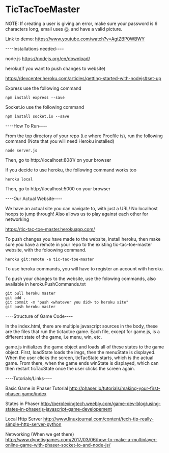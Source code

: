# TicTacToeMaster

NOTE: If creating a user is giving an error, make sure your password is 6 characters long, email uses @, and have a valid picture.

Link to demo: https://www.youtube.com/watch?v=AgtZBP0WBWY

----Installations needed----

node.js
https://nodejs.org/en/download/

heroku(if you want to push changes to website)

https://devcenter.heroku.com/articles/getting-started-with-nodejs#set-up

Express
use the following command

    npm install express --save
    
Socket.io
use the following command

    npm install socket.io --save


----How To Run----

From the top directory of your repo (i.e where Procfile is), run
the following command (Note that you will need Heroku installed)

    node server.js

Then, go to http://localhost:8081/ on your browser

If you decide to use heroku, the following command works too

    heroku local
    
Then, go to http://localhost:5000 on your browser

----Our Actual Website----

We have an actual site you can navigate to, with just a URL! No 
localhost hoops to jump through! Also allows us to play against 
each other for networking

https://tic-tac-toe-master.herokuapp.com/

To push changes you have made to the website, install heroku, 
then make sure you have a remote in your repo to the existing
tic-tac-toe-master website, with the foloowing command.

    heroku git:remote -a tic-tac-toe-master
    
To use heroku commands, you will have to register an account 
with heroku.

To push your changes to the website, use the folowing commands,
also available in herokuPushCommands.txt
    
    git pull heroku master
    git add .
    git commit -m "push <whatever you did> to heroku site"
    git push heroku master
  
----Structure of Game Code----

In the index.html, there are multiple javascript sources in the body, these are
the files that run the tictactoe game. Each file, except for game.js, is a different 
state of the game, i.e menu, win, etc.

game.js initializes the game object and loads all of these states to the game object.
First, loadState loads the imgs, then the menuState is displayed. When the user clicks
the screen, ticTacState starts, which is the actual game. From there, when the game ends
winState is displayed, which can then restart ticTacState once the user clicks the screen
again.


----Tutorials/Links----

Basic Game in Phaser Tutorial
http://phaser.io/tutorials/making-your-first-phaser-game/index

States in Phaser
http://perplexingtech.weebly.com/game-dev-blog/using-states-in-phaserjs-javascript-game-developement

Local Http Server
http://www.linuxjournal.com/content/tech-tip-really-simple-http-server-python

Networking (When we get there)
http://www.dynetisgames.com/2017/03/06/how-to-make-a-multiplayer-online-game-with-phaser-socket-io-and-node-js/

